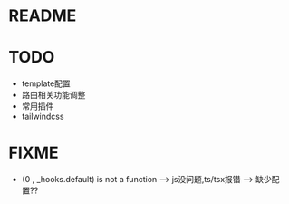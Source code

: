 # README

# TODO

- template配置
- 路由相关功能调整
- 常用插件
- tailwindcss

# FIXME

- (0 , _hooks.default) is not a function --> js没问题,ts/tsx报错 --> 缺少配置??

